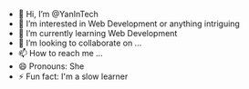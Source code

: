 - 👋 Hi, I’m @YanInTech
- 👀 I’m interested in Web Development or anything intriguing
- 🌱 I’m currently learning Web Development
- 💞️ I’m looking to collaborate on ...
- 📫 How to reach me ...
- 😄 Pronouns: She
- ⚡ Fun fact: I'm a slow learner

<!---
YanInTech/YanInTech is a ✨ special ✨ repository because its `README.md` (this file) appears on your GitHub profile.
You can click the Preview link to take a look at your changes.
--->
